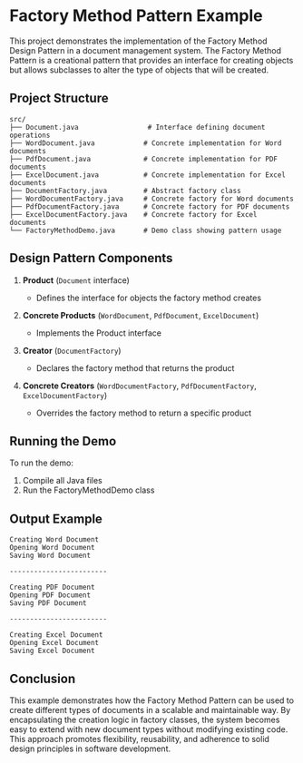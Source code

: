 # Factory Method Pattern Example

This project demonstrates the implementation of the Factory Method Design Pattern in a document management system. The Factory Method Pattern is a creational pattern that provides an interface for creating objects but allows subclasses to alter the type of objects that will be created.

## Project Structure

```
src/
├── Document.java                 # Interface defining document operations
├── WordDocument.java            # Concrete implementation for Word documents
├── PdfDocument.java             # Concrete implementation for PDF documents
├── ExcelDocument.java           # Concrete implementation for Excel documents
├── DocumentFactory.java         # Abstract factory class
├── WordDocumentFactory.java     # Concrete factory for Word documents
├── PdfDocumentFactory.java      # Concrete factory for PDF documents
├── ExcelDocumentFactory.java    # Concrete factory for Excel documents
└── FactoryMethodDemo.java       # Demo class showing pattern usage
```

## Design Pattern Components

1. **Product** (`Document` interface)
   - Defines the interface for objects the factory method creates

2. **Concrete Products** (`WordDocument`, `PdfDocument`, `ExcelDocument`)
   - Implements the Product interface

3. **Creator** (`DocumentFactory`)
   - Declares the factory method that returns the product

4. **Concrete Creators** (`WordDocumentFactory`, `PdfDocumentFactory`, `ExcelDocumentFactory`)
   - Overrides the factory method to return a specific product

## Running the Demo

To run the demo:
1. Compile all Java files
2. Run the FactoryMethodDemo class

## Output Example

```
Creating Word Document
Opening Word Document
Saving Word Document

------------------------

Creating PDF Document
Opening PDF Document
Saving PDF Document

------------------------

Creating Excel Document
Opening Excel Document
Saving Excel Document
```

## Conclusion

This example demonstrates how the Factory Method Pattern can be used to create different types of documents in a scalable and maintainable way. By encapsulating the creation logic in factory classes, the system becomes easy to extend with new document types without modifying existing code. This approach promotes flexibility, reusability, and adherence to solid design principles in software development.
